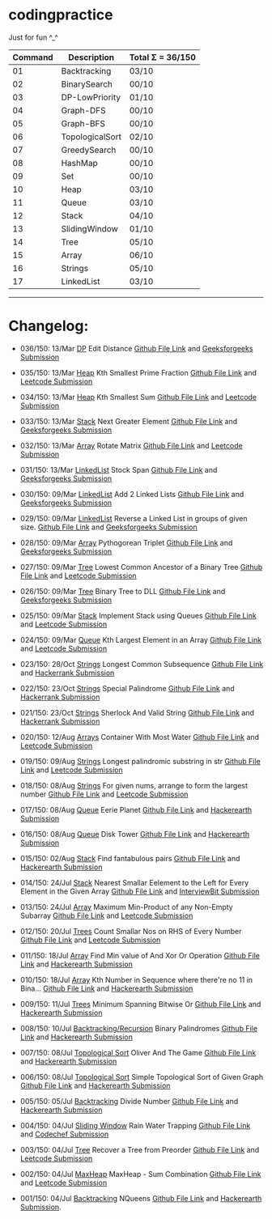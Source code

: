 # codingpractice

Just for fun ^_^

Command | Description| Total Σ = 36/150 
--- | --- | ---
01|Backtracking | 03/10 
02|BinarySearch  | 00/10 
03|DP-LowPriority  | 01/10 
04|Graph-DFS  | 00/10 
05|Graph-BFS  | 00/10 
06|TopologicalSort  | 02/10 
07|GreedySearch  | 00/10 
08|HashMap  | 00/10 
09|Set  | 00/10 
10|Heap  | 03/10 
11|Queue  | 03/10 
12|Stack  | 04/10 
13|SlidingWindow  | 01/10 
14|Tree | 05/10 
15|Array | 06/10 
16|Strings | 05/10 
17|LinkedList | 03/10 

----

# Changelog:  





* 036/150: 13/Mar [DP](https://github.com/frosty03/codingpractice/tree/main/DP-LowPriority/) Edit Distance
 [Github File Link](https://github.com/frosty03/codingpractice/blob/main/03.DP-LowPriority/EditDistance.java) and [Geeksforgeeks Submission](https://practice.geeksforgeeks.org/viewSol.php?subId=eb199cfd9e5e857de26f46be1e049a25&pid=703912&user=frosty03)
* 035/150: 13/Mar [Heap](https://github.com/frosty03/codingpractice/tree/main/10.Heap/) Kth Smallest Prime Fraction
 [Github File Link](https://github.com/frosty03/codingpractice/blob/main/10.Heap/KthSmallestPrimeFraction.java) and [Leetcode Submission](https://leetcode.com/submissions/detail/659244825/)
* 034/150: 13/Mar [Heap](https://github.com/frosty03/codingpractice/tree/main/10.Heap/) Kth Smallest Sum
 [Github File Link](https://github.com/frosty03/codingpractice/blob/main/10.Heap/KthSmallestSum.java) and [Leetcode Submission](https://leetcode.com/submissions/detail/659171185/)
* 033/150: 13/Mar [Stack](https://github.com/frosty03/codingpractice/tree/main/12.Stack) Next Greater Element
 [Github File Link](https://github.com/frosty03/codingpractice/blob/main/12.Stack/NextGreaterElement.java) and [Geeksforgeeks Submission](https://practice.geeksforgeeks.org/viewSol.php?subId=f9db55d90783e3f51b6455736bd1deb2&pid=701343&user=frosty03)
* 032/150: 13/Mar [Array](https://github.com/frosty03/codingpractice/tree/main/15.Array/) Rotate Matrix
 [Github File Link](https://github.com/frosty03/codingpractice/blob/main/15.Array/RotateMatrix.java) and [Leetcode Submission](https://leetcode.com/submissions/detail/657035971/)
* 031/150: 13/Mar [LinkedList](https://github.com/frosty03/codingpractice/tree/main/17.LinkedList) Stock Span
 [Github File Link](https://github.com/frosty03/codingpractice/blob/main/17.LinkedList/StockSpan.java) and [Geeksforgeeks Submission](https://practice.geeksforgeeks.org/viewSol.php?subId=b64a3c9a3929d5b3efa8f23392d6a73c&pid=701342&user=frosty03)
* 030/150: 09/Mar [LinkedList](https://github.com/frosty03/codingpractice/tree/main/17.LinkedList) Add 2 Linked Lists
 [Github File Link](https://github.com/frosty03/codingpractice/blob/main/17.LinkedList/Add2LinkedLists.java) and [Geeksforgeeks Submission](https://practice.geeksforgeeks.org/viewSol.php?subId=6ec2f5662e37847cb4ad5390e25e00b3&pid=700043&user=frosty03)
* 029/150: 09/Mar [LinkedList](https://github.com/frosty03/codingpractice/tree/main/17.LinkedList) Reverse a Linked List in groups of given size.
 [Github File Link](https://github.com/frosty03/codingpractice/blob/main/17.LinkedList/ReverseLinkedList.java) and [Geeksforgeeks Submission](https://practice.geeksforgeeks.org/viewSol.php?subId=51f76375759c51f0d7c2f31ebeff36c0&pid=700013&user=frosty03)
* 028/150: 09/Mar [Array](https://github.com/frosty03/codingpractice/tree/main/15.Array) Pythogorean Triplet
 [Github File Link](https://github.com/frosty03/codingpractice/blob/main/15.Array/PythagoreanTriplet.java) and [Geeksforgeeks Submission](https://practice.geeksforgeeks.org/viewSol.php?subId=25ee399464db1d8fc4d8a81aeb22a278&pid=702805&user=frosty03)
 * 027/150: 09/Mar [Tree](https://github.com/frosty03/codingpractice/tree/main/14.Tree) Lowest Common Ancestor of a Binary Tree
 [Github File Link](https://github.com/frosty03/codingpractice/blob/main/14.Tree/LCAOfBT.java) and [Leetcode Submission](https://leetcode.com/submissions/detail/654580691/)
 * 026/150: 09/Mar [Tree](https://github.com/frosty03/codingpractice/tree/main/14.Tree) Binary Tree to DLL
 [Github File Link](https://github.com/frosty03/codingpractice/blob/main/14.Tree/BinaryTreeToDLL.java) and [Geeksforgeeks Submission](https://practice.geeksforgeeks.org/viewSol.php?subId=4dfcc32909e13e873d03fbaed6d44ea7&pid=700144&user=frosty03)
 * 025/150: 09/Mar [Stack](https://github.com/frosty03/codingpractice/tree/main/12.Stack) Implement Stack using Queues
 [Github File Link](https://github.com/frosty03/codingpractice/blob/main/12.Stack/StackUsingQueue.java) and [Leetcode Submission](https://leetcode.com/submissions/detail/654642721/)
 * 024/150: 09/Mar [Queue](https://github.com/frosty03/codingpractice/tree/main/11.Queue) Kth Largest Element in an Array
 [Github File Link](https://github.com/frosty03/codingpractice/blob/main/11.Queue/KthLargestElement.java) and [Leetcode Submission](https://leetcode.com/submissions/detail/653891975/)

* 023/150: 28/Oct [Strings](https://github.com/frosty03/codingpractice/tree/main/16.Strings) Longest Common Subsequence
 [Github File Link](https://github.com/frosty03/codingpractice/blob/main/16.Strings/CommonChild.java) and [Hackerrank Submission](https://www.hackerrank.com/challenges/common-child/submissions/code/240429516)
* 022/150: 23/Oct [Strings](https://github.com/frosty03/codingpractice/tree/main/16.Strings) Special Palindrome
 [Github File Link](https://github.com/frosty03/codingpractice/blob/main/16.Strings/SpecialPalindrome.java) and [Hackerrank Submission](https://www.hackerrank.com/challenges/special-palindrome-again/submissions/code/239733211)
* 021/150: 23/Oct [Strings](https://github.com/frosty03/codingpractice/tree/main/16.Strings) Sherlock And Valid String
 [Github File Link](https://github.com/frosty03/codingpractice/blob/main/16.Strings/SherlockValidString.java) and [Hackerrank Submission](https://www.hackerrank.com/challenges/sherlock-and-valid-string/submissions/code/239721255?h_l=interview&playlist_slugs%5B%5D%5B%5D=interview-preparation-kit&playlist_slugs%5B%5D%5B%5D=strings)
* 020/150: 12/Aug [Arrays](https://github.com/frosty03/codingpractice/tree/main/15.Array) Container With Most Water
 [Github File Link](https://github.com/frosty03/codingpractice/blob/main/15.Array/ContainerMaxWater.java) and [Leetcode Submission](https://leetcode.com/submissions/detail/536966226/)
* 019/150: 09/Aug [Strings](https://github.com/frosty03/codingpractice/tree/main/16.Strings) Longest palindromic substring in str
 [Github File Link](https://github.com/frosty03/codingpractice/blob/main/16.Strings/LongestPalindromicSubStr.java) and [Leetcode Submission](https://leetcode.com/submissions/detail/535319901/)
* 018/150: 08/Aug [Strings](https://github.com/frosty03/codingpractice/tree/main/16.Strings) For given nums, arrange to form the largest number
 [Github File Link](https://github.com/frosty03/codingpractice/blob/main/16.Strings/LargestNumber.java) and [Leetcode Submission](https://leetcode.com/submissions/detail/535319901/)
* 017/150: 08/Aug [Queue](https://github.com/frosty03/codingpractice/blob/main/11.Queue) Eerie Planet
 [Github File Link](https://github.com/frosty03/codingpractice/blob/main/11.Queue/EeriePlanet.java) and [Hackerearth Submission](https://www.hackerearth.com/submission/61707478/)
* 016/150: 08/Aug [Queue](https://github.com/frosty03/codingpractice/blob/main/11.Queue) Disk Tower
 [Github File Link](https://github.com/frosty03/codingpractice/blob/main/11.Queue/DiskTower.java) and [Hackerearth Submission](https://www.hackerearth.com/submission/61691006/)
* 015/150: 02/Aug [Stack](https://github.com/frosty03/codingpractice/tree/main/12.Stack) Find fantabulous pairs
 [Github File Link](https://github.com/frosty03/codingpractice/blob/main/12.Stack/FantabulousPairs.java) and [Hackerearth Submission](https://www.hackerearth.com/submission/61443811/)
* 014/150: 24/Jul [Stack](https://github.com/frosty03/codingpractice/tree/main/15.Array) Nearest Smallar Eelement to the Left for Every Element in the Given Array
 [Github File Link](https://github.com/frosty03/codingpractice/blob/main/12.Stack/PrevSmallar.java) and [InterviewBit Submission](https://www.interviewbit.com/problems/nearest-smaller-element/)
* 013/150: 24/Jul [Array](https://github.com/frosty03/codingpractice/tree/main/15.Array) Maximum Min-Product of any Non-Empty Subarray [Github File Link](https://github.com/frosty03/codingpractice/blob/main/15.Array/MaxSubarray3.java) and [Leetcode Submission](https://leetcode.com/submissions/detail/527433658/)
* 012/150: 20/Jul [Trees](https://github.com/frosty03/codingpractice/tree/main/14.Tree) Count Smallar Nos on RHS of Every Number [Github File Link](https://github.com/frosty03/codingpractice/blob/main/14.Tree/CountSmallarOnRight.java) and [Leetcode Submission](https://leetcode.com/submissions/detail/525460986/)
* 011/150: 18/Jul [Array](https://github.com/frosty03/codingpractice/tree/main/15.Array) Find Min value of And Xor Or Operation [Github File Link](https://github.com/frosty03/codingpractice/blob/main/15.Array/MinAndXorOr.java) and [Hackerearth Submission](https://www.hackerearth.com/submission/60635579/)
* 010/150: 18/Jul [Array](https://github.com/frosty03/codingpractice/tree/main/15.Array) Kth Number in Sequence where there're no 11 in Bina… [Github File Link](https://github.com/frosty03/codingpractice/blob/main/15.Array/KthBinaryNumber.java) and [Hackerearth Submission](https://www.hackerearth.com/submission/60634202/)
* 009/150: 11/Jul [Trees](https://github.com/frosty03/codingpractice/tree/main/14.Tree) Minimum Spanning Bitwise Or [Github File Link](https://github.com/frosty03/codingpractice/blob/main/14.Tree/TravellingTom.java) and [Hackerearth Submission](https://www.hackerearth.com/submission/60409713/)
* 008/150: 10/Jul [Backtracking/Recursion](https://github.com/frosty03/codingpractice/tree/main/01.Backtracking) Binary Palindromes [Github File Link](https://github.com/frosty03/codingpractice/blob/main/01.Backtracking/BinaryPalindrome.java) and [Hackerearth Submission](https://www.hackerearth.com/submission/60344301/)
* 007/150: 08/Jul [Topological Sort](https://github.com/frosty03/codingpractice/tree/main/06.TopologicalSort) Oliver And The Game [Github File Link](https://github.com/frosty03/codingpractice/blob/main/06.TopologicalSort/OliverAndTheGame.java) and [Hackerearth Submission](https://www.hackerearth.com/submission/key/9fbe97cc43a74a77b4a8bdd48eefaae6/?theme=light%20width=%27100%%27%20height=%273266px%27%20frameborder=%270%27%20allowtransparency=%27true%27%20scrolling=%27yes%27) 
* 006/150: 08/Jul [Topological Sort](https://github.com/frosty03/codingpractice/tree/main/06.TopologicalSort) Simple Topological Sort of Given Graph [Github File Link](https://github.com/frosty03/codingpractice/blob/main/06.TopologicalSort/TopSort3.java) and [Hackerearth Submission](https://www.hackerearth.com/submission/key/58aeb546283e468e94ec2fd04410e20d/?theme=light&content-length=828%20width=%27100%%27%20height=%271322px%27%20frameborder=%270%27%20allowtransparency=%27true%27%20scrolling=%27yes%27) 
* 005/150: 05/Jul [Backtracking](https://github.com/frosty03/codingpractice/blob/main/01.Backtracking) Divide Number [Github File Link](https://github.com/frosty03/codingpractice/blob/main/01.Backtracking/DivideNumber.java) and [Hackerearth Submission](https://www.hackerearth.com/submission/key/366f529b8dde45d795b7f674c95a8812/?theme=light%20width=%27100%%27%20height=%271088px%27%20frameborder=%270%27%20allowtransparency=%27true%27%20scrolling=%27yes%27) 
* 004/150: 04/Jul [Sliding Window](https://github.com/frosty03/codingpractice/blob/main/13.SlidingWindow/) Rain Water Trapping [Github File Link](https://github.com/frosty03/codingpractice/blob/main/13.SlidingWindow/TrappingRainWater.java) and [Codechef Submission](https://www.codechef.com/viewsolution/48504733) 
* 003/150: 04/Jul [Tree](https://github.com/frosty03/codingpractice/tree/main/14.Tree) Recover a Tree from Preorder [Github File Link](https://github.com/frosty03/codingpractice/blob/main/14.Tree/RecoverATree.java) and [Leetcode Submission](https://leetcode.com/submissions/detail/517154980/) 
* 002/150: 04/Jul [MaxHeap](https://github.com/frosty03/codingpractice/tree/main/10.Heap) MaxHeap - Sum Combination [Github File Link](https://github.com/frosty03/codingpractice/blob/main/10.Heap/R02MaxHeapMinSumCombination.java) and [Leetcode Submission](https://leetcode.com/submissions/detail/517112904/) 
* 001/150: 04/Jul [Backtracking](https://github.com/frosty03/codingpractice/tree/main/01.Backtracking) NQueens [Github File Link](https://github.com/frosty03/codingpractice/blob/main/01.Backtracking/R01NQueens.java) and [Hackerearth Submission](https://www.hackerearth.com/submission/key/48e2b36ed2334972a355a8557209260e/?theme=light&content-length=1218%20width=%27100%%27%20height=%271988px%27%20frameborder=%270%27%20allowtransparency=%27true%27%20scrolling=%27yes%27). 
